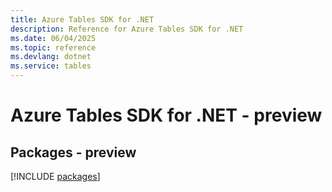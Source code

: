```yaml
---
title: Azure Tables SDK for .NET
description: Reference for Azure Tables SDK for .NET
ms.date: 06/04/2025
ms.topic: reference
ms.devlang: dotnet
ms.service: tables
---
```

# Azure Tables SDK for .NET - preview
## Packages - preview
[!INCLUDE [packages](tables-index.md)]